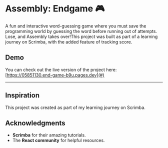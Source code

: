 # Assembly: Endgame 🎮

A fun and interactive word-guessing game where you must save the programming world by guessing the word before running out of attempts. Lose, and Assembly takes over!This project was built as part of a learning journey on Scrimba, with the added feature of tracking score.

## Demo
You can check out the live version of the project here: [https://05851130.end-game-b9u.pages.dev](#) 

---
## Inspiration
This project was created as part of my learning journey on Scrimba. 



## Acknowledgments
- **Scrimba** for their amazing tutorials.
- The **React community** for helpful resources.
